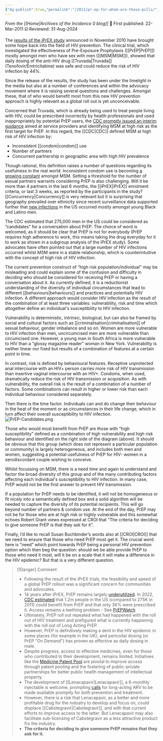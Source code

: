 ```yaml
---
{"dg-publish":true,"permalink":"/2011/pr-ep-for-whom-are-these-pills/","title":"PrEP: for whom are these pills?","tags":["prep","prevention-revolution","risk","susceptibility","vulnerability","access"]}
---
```


*From the [[Home\|Archives of the Incidence 0 blog]]*
📢 First published: 22-Mar-2011
☑️ Reviewed: 31-Aug-2024

The [results of the iPrEX study](http://www.nejm.org/doi/pdf/10.1056/NEJMoa1011205) announced in November 2010 have brought some hope back into the field of HIV prevention. The clinical trial, which investigated the effectiveness of Pre-Exposure Prophylaxis ([[PrEP\|PrEP]]) mostly amongst men who have sex with men ([[MSM\|MSM]]), showed that daily dosing of the anti-HIV drug [[Truvada\|Truvada]] (Tenofovir/Emtricitabine) was safe and could reduce the risk of HIV infection by 44%.

Since the release of the results, the study has been under the limelight in the media but also at a number of conferences and within the advocacy movement where it is raising several questions and challenges. Amongst these, that of who would benefit most from this new HIV prevention approach is highly relevant as a global roll out is yet unconceivable.

Concerned that Truvada, which is already being used to treat people living with HIV, could be prescribed incorrectly by health professionals and used inappropriately by potential PrEP users, the [CDC promptly issued an interim guidance](http://www.cdc.gov/mmwr/preview/mmwrhtml/mm6003a1.htm?s_cid=mm6003a1_w "CDC") aimed at service providers and identifying MSM at high risk as the first target for PrEP. In this regard, the [[CDC\|CDC]] defined MSM at high risk of HIV infection by:

- Inconsistent [[condom\|condom]] use
- Number of partners
- Concurrent partnership in geographic area with high HIV prevalence

Though rational, this definition raises a number of questions regarding its usefulness in the real world. Inconsistent condom use is becoming [a growing constant](http://www.aidsmap.com/Inconsistent-condom-use-by-UKs-gay-men-with-many-putting-themselves-or-others-at-risk-of-HIV/page/1427035/ "Condom use by MSM in the UK") amongst MSM. Setting a threshold for the number of sexual partners warrants considering PrEP is also challenging. Will it be more than 4 partners in the last 6 months, the [[iPrEX\|iPrEX]] enrolment criteria, or last 3 weeks, as reported by the participants in the study? [[Concurrency\|Concurrency]] is very relevant but it is surprising that geography prevailed over ethnicity since recent surveillance data supported further that [new infections](http://www.cdc.gov/mmwr/preview/mmwrhtml/mm6004a2.htm "CDC") in the US occurred mostly amongst young Black and Latino men.

The CDC estimated that 275,000 men in the US could be considered as “candidates” for a conversation about PrEP. The choice of word is welcomed, as it should be clear that PrEP is not for everybody (PrEP requires high adherence to work, this means taking the drug everyday for it to work as shown in a subgroup analysis of the iPrEX study). Some advocates have often pointed out that a large number of HIV infections occurred whilst MSM were in a stable relationship, which is counterintuitive with the concept of high risk of HIV infection.

The current prevention construct of “high risk population/individual" may be misleading and could explain some of the confusion and difficulty in deciding who should be considered for receiving PrEP or having a conversation about it. As currently defined, it is a reductionist understanding of the diversity of individual circumstances that lead to different [[behaviours\|behaviours]] and practices and potentially HIV infection. A different approach would consider HIV infection as the result of the combination of at least three variables: vulnerability, risk and time which altogether define an individual's susceptibility to HIV infection.

Vulnerability is deterministic, intrinsic, biological, but can also be framed by social and cultural factors such as [[criminalisation\|criminalisation]] of sexual behaviour, gender imbalance and so on. Women are more vulnerable to HIV infection than men, uncircumcised men are more vulnerable than circumcised one. However, a young man in South Africa is more vulnerable to HIV than a “glossy magazine reader” woman in New York. Vulnerability is neither linear nor fixed but results of a combination of features at a certain point in time.

In contrast, risk is defined by behavioural features. Receptive unprotected anal intercourse with an HIV+ person carries more risk of HIV transmission than insertive vaginal intercourse with an HIV+. Condoms, when used, dramatically reduce the risk of HIV transmission or acquisition. As with vulnerability, the overall risk is the result of a combination of a number of factors. Some combinations can result in higher or lower risk than each individual behaviour considered separately.

Then there is the time factor. Individuals can and do change their behaviour in the heat of the moment or as circumstances in their life change, which in turn affect their overall susceptibility to HIV infection.
![PrEP-Candidates.png](/img/user/Images/PrEP-Candidates.png)

Those who would most benefit from PrEP are those with “high susceptibility” defined as a combination of high vulnerability and high risk behaviour and identified on the right side of the diagram (above). It should be obvious that this group (which does not represent a particular population or community) is largely heterogeneous, and includes both men and women, suggesting a potential usefulness of PrEP for HIV- women in a serodiscordant couple wishing to conceive.

Whilst focussing on MSM, there is a need time and again to understand and factor the broad diversity of this group and of the many contributing factors affecting each individual's susceptibility to HIV infection. In many case, PrEP would not be the first answer to prevent HIV transmission.

If a population for PrEP needs to be identified, it will not be homogeneous or fit nicely into a semantically defined box and a solid algorithm will be needed to capture the diversity of its potential recipients. This will go beyond number of partners & condom use. At the end of the day, PrEP may not be for those who are at high risk or highly vulnerable and this somewhat echoes Robert Grant views expressed at CROI that "The criteria for deciding to give someone PrEP is that they ask for it".

Finally, I’d like to recall Susan Buchbinder’s words also at [[CROI\|CROI]] that we need to ensure that those who need PrEP most get it. The crucial word here is “need” which point towards PrEP being a personal HIV prevention option which then beg the question: should we be able provide PrEP to those who need it most, will it be on a scale that it will make a difference in the HIV epidemic? But that is a very different question.

>[!Danger] Comment
>- Following the result of the iPrEX trials, the feasibility and speed of a global PrEP rollout was a significant concern for communities and advocates.
>- 14 years after iPrEX, PrEP remains largely [underutilized](https://www.cmaj.ca/content/cmaj/194/34/E1164.full.pdf). In 2022, [CDC estimated](https://www.cdc.gov/hiv/policies/dear-colleague/dcl/20231017.html) that 1.2m people in the US (compared to 275K in 2011) could benefit from PrEP and that only 36% were prescribed it. Access remains a teething problem - See [PrEPWatch](https://www.prepwatch.org/)
>- Ultimately, PrEP roll out repeated what had happened with the roll out of HIV treatment and prefigured what is currently happening with the roll out of Long Acting PrEP.
>- However, PrEP is definitively making a dent in the HIV epidemic in some places (for example in the UK), and pericoital dosing (or PrEP "On Demand") has proven as effective as daily dosing in male.
>- Despite progress, access to effective medicines, even for those who contributed to their development, remains limited. Initiatives like the [Medicine Patent Pool](https://medicinespatentpool.org/) are pivotal to improve access through patent pooling and the fostering of public-private partnerships for better public health management of intellectual property.
>- The development of [[Lenacapavir\|Lenacapavir]], a 6-monthly injectable is welcome, prompting [calls](https://www.thelancet.com/journals/lanhiv/article/PIIS2352-3018(24)00173-5/fulltext) for long-acting ARV to be made available promptly for both prevention and treatment.
>- However, there is a risk that Lenacapavir, as a better and more profitable drug for the industry to develop and focus on, could displace [[Cabotegravir\|Cabotegravir]], and with that current efforts to improve access to the latter. But Lenacapavir may also facilitate sub-licensing of Cabotegravir as a less attractive product fro the industry.
>- **The criteria for deciding to give someone PrEP remains that they ask for it.**